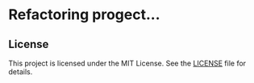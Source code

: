 # Refactoring progect...

## License

This project is licensed under the MIT License. See the [LICENSE](LICENSE) file for details.